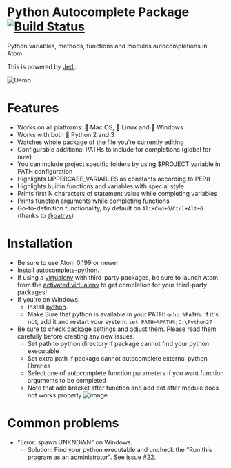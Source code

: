 # Python Autocomplete Package [![Build Status](https://travis-ci.org/sadovnychyi/autocomplete-python.svg)](https://travis-ci.org/sadovnychyi/autocomplete-python)

Python variables, methods, functions and modules autocompletions in Atom.

This is powered by [Jedi](https://github.com/davidhalter/jedi).

![Demo](https://cloud.githubusercontent.com/assets/193864/7394244/e6906980-eec4-11e4-9ee2-8749d16ff468.gif)

# Features

* Works on all platforms: :apple: Mac OS, :penguin: Linux and :checkered_flag: Windows
* Works with both :snake: Python 2 and 3
* Watches whole package of the file you're currently editing
* Configurable additional PATHs to include for completions (global for now)
* You can include project specific folders by using $PROJECT variable in PATH configuration
* Highlights UPPERCASE_VARIABLES as constants according to PEP8
* Highlights builtin functions and variables with special style
* Prints first N characters of statement value while completing variables
* Prints function arguments while completing functions
* Go-to-definition functionality, by default on `Alt+Cmd+G`/`Ctrl+Alt+G` (thanks to [@patrys](https://github.com/patrys))

# Installation

* Be sure to use Atom 0.199 or newer
* Install [autocomplete-python](https://github.com/sadovnychyi/autocomplete-python).
* If using a [virtualenv](https://virtualenv.pypa.io/en/latest/) with third-party packages, be sure to launch Atom from the [activated virtualenv](https://virtualenv.pypa.io/en/latest/userguide.html#activate-script) to get completion for your third-party packages!
* If you're on Windows:
  * Install [python](https://www.python.org/downloads/).
  * Make Sure that python is available in your PATH: `echo %PATH%`. If it's not, add it and restart your system: `set PATH=%PATH%;C:\Python27`
* Be sure to check package settings and adjust them. Please read them carefully before creating any new issues.
  * Set path to python directory if package cannot find your python executable
  * Set extra path if package cannot autocomplete external python libraries
  * Select one of autocomplete function parameters if you want function arguments to be completed
  * Note that add bracket after function and add dot after module does not works properly
![image](https://cloud.githubusercontent.com/assets/193864/10421412/d6e02974-70da-11e5-81c9-a77d0c80896b.png)


# Common problems

* "Error: spawn UNKNOWN" on Windows.
  * Solution: Find your python executable and uncheck the "Run this program as an administrator". See issue [#22](https://github.com/sadovnychyi/autocomplete-python/issues/22).
